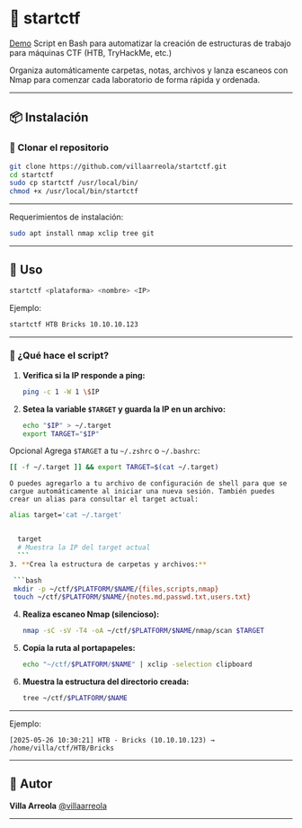 # 🚀 startctf

[Demo](demo.gif)
Script en Bash para automatizar la creación de estructuras de trabajo para máquinas CTF (HTB, TryHackMe, etc.)

Organiza automáticamente carpetas, notas, archivos y lanza escaneos con Nmap para comenzar cada laboratorio de forma rápida y ordenada.

---

## 📦 Instalación

### 🔁 Clonar el repositorio

```bash
git clone https://github.com/villaarreola/startctf.git
cd startctf
sudo cp startctf /usr/local/bin/
chmod +x /usr/local/bin/startctf
```

---
Requerimientos de instalación:
```bash
sudo apt install nmap xclip tree git
```

---

## 🚀 Uso

```bash
startctf <plataforma> <nombre> <IP>
```

Ejemplo:

```bash
startctf HTB Bricks 10.10.10.123
```

---

### 🔄 ¿Qué hace el script?

1. **Verifica si la IP responde a ping:**

   ```bash
   ping -c 1 -W 1 \$IP
   ```

2. **Setea la variable ****`$TARGET`**** y guarda la IP en un archivo:**

   ```bash
   echo "$IP" > ~/.target
   export TARGET="$IP"
   ```

  Opcional Agrega `$TARGET`  a tu `~/.zshrc` o `~/.bashrc`:

   ```bash
   [[ -f ~/.target ]] && export TARGET=$(cat ~/.target)
   ```
    O puedes agregarlo a tu archivo de configuración de shell para que se cargue automáticamente al iniciar una nueva sesión. También puedes crear un alias para consultar el target actual:

   ```bash
   alias target='cat ~/.target'
   ```
  ```bash 

    target
    # Muestra la IP del target actual
    ```
3. **Crea la estructura de carpetas y archivos:**

   ```bash
   mkdir -p ~/ctf/$PLATFORM/$NAME/{files,scripts,nmap}
   touch ~/ctf/$PLATFORM/$NAME/{notes.md,passwd.txt,users.txt}
   ```

4. **Realiza escaneo Nmap (silencioso):**

   ```bash
   nmap -sC -sV -T4 -oA ~/ctf/$PLATFORM/$NAME/nmap/scan $TARGET
   ```

5. **Copia la ruta al portapapeles:**

   ```bash
   echo "~/ctf/$PLATFORM/$NAME" | xclip -selection clipboard
   ```

6. **Muestra la estructura del directorio creada:**

   ```bash
   tree ~/ctf/$PLATFORM/$NAME
   ```

---

Ejemplo:

```
[2025-05-26 10:30:21] HTB - Bricks (10.10.10.123) → /home/villa/ctf/HTB/Bricks
```

---

## 🧠 Autor

**Villa Arreola**
[@villaarreola](https://github.com/villaarreola)

---

